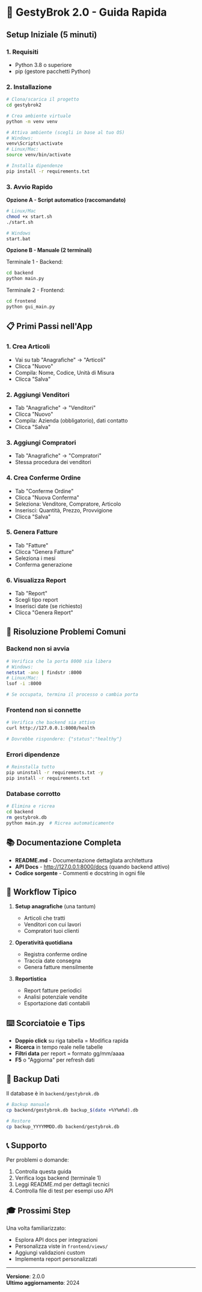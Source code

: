 # 🚀 GestyBrok 2.0 - Guida Rapida

## Setup Iniziale (5 minuti)

### 1. Requisiti
- Python 3.8 o superiore
- pip (gestore pacchetti Python)

### 2. Installazione

```bash
# Clona/scarica il progetto
cd gestybrok2

# Crea ambiente virtuale
python -m venv venv

# Attiva ambiente (scegli in base al tuo OS)
# Windows:
venv\Scripts\activate
# Linux/Mac:
source venv/bin/activate

# Installa dipendenze
pip install -r requirements.txt
```

### 3. Avvio Rapido

**Opzione A - Script automatico (raccomandato)**

```bash
# Linux/Mac
chmod +x start.sh
./start.sh

# Windows
start.bat
```

**Opzione B - Manuale (2 terminali)**

Terminale 1 - Backend:
```bash
cd backend
python main.py
```

Terminale 2 - Frontend:
```bash
cd frontend
python gui_main.py
```

## 📋 Primi Passi nell'App

### 1. Crea Articoli
- Vai su tab "Anagrafiche" → "Articoli"
- Clicca "Nuovo"
- Compila: Nome, Codice, Unità di Misura
- Clicca "Salva"

### 2. Aggiungi Venditori
- Tab "Anagrafiche" → "Venditori"
- Clicca "Nuovo"
- Compila: Azienda (obbligatorio), dati contatto
- Clicca "Salva"

### 3. Aggiungi Compratori
- Tab "Anagrafiche" → "Compratori"
- Stessa procedura dei venditori

### 4. Crea Conferme Ordine
- Tab "Conferme Ordine"
- Clicca "Nuova Conferma"
- Seleziona: Venditore, Compratore, Articolo
- Inserisci: Quantità, Prezzo, Provvigione
- Clicca "Salva"

### 5. Genera Fatture
- Tab "Fatture"
- Clicca "Genera Fatture"
- Seleziona i mesi
- Conferma generazione

### 6. Visualizza Report
- Tab "Report"
- Scegli tipo report
- Inserisci date (se richiesto)
- Clicca "Genera Report"

## 🔧 Risoluzione Problemi Comuni

### Backend non si avvia
```bash
# Verifica che la porta 8000 sia libera
# Windows:
netstat -ano | findstr :8000
# Linux/Mac:
lsof -i :8000

# Se occupata, termina il processo o cambia porta
```

### Frontend non si connette
```bash
# Verifica che backend sia attivo
curl http://127.0.0.1:8000/health

# Dovrebbe rispondere: {"status":"healthy"}
```

### Errori dipendenze
```bash
# Reinstalla tutto
pip uninstall -r requirements.txt -y
pip install -r requirements.txt
```

### Database corrotto
```bash
# Elimina e ricrea
cd backend
rm gestybrok.db
python main.py  # Ricrea automaticamente
```

## 📚 Documentazione Completa

- **README.md** - Documentazione dettagliata architettura
- **API Docs** - http://127.0.0.1:8000/docs (quando backend attivo)
- **Codice sorgente** - Commenti e docstring in ogni file

## 🎯 Workflow Tipico

1. **Setup anagrafiche** (una tantum)
   - Articoli che tratti
   - Venditori con cui lavori
   - Compratori tuoi clienti

2. **Operatività quotidiana**
   - Registra conferme ordine
   - Traccia date consegna
   - Genera fatture mensilmente

3. **Reportistica**
   - Report fatture periodici
   - Analisi potenziale vendite
   - Esportazione dati contabili

## ⌨️ Scorciatoie e Tips

- **Doppio click** su riga tabella = Modifica rapida
- **Ricerca** in tempo reale nelle tabelle
- **Filtri data** per report = formato gg/mm/aaaa
- **F5** o "Aggiorna" per refresh dati

## 🔐 Backup Dati

Il database è in `backend/gestybrok.db`

```bash
# Backup manuale
cp backend/gestybrok.db backup_$(date +%Y%m%d).db

# Restore
cp backup_YYYYMMDD.db backend/gestybrok.db
```

## 📞 Supporto

Per problemi o domande:
1. Controlla questa guida
2. Verifica logs backend (terminale 1)
3. Leggi README.md per dettagli tecnici
4. Controlla file di test per esempi uso API

## 🎓 Prossimi Step

Una volta familiarizzato:
- Esplora API docs per integrazioni
- Personalizza viste in `frontend/views/`
- Aggiungi validazioni custom
- Implementa report personalizzati

---

**Versione**: 2.0.0  
**Ultimo aggiornamento**: 2024
